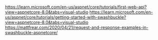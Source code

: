 https://learn.microsoft.com/en-us/aspnet/core/tutorials/first-web-api?view=aspnetcore-8.0&tabs=visual-studio
https://learn.microsoft.com/en-us/aspnet/core/tutorials/getting-started-with-swashbuckle?view=aspnetcore-8.0&tabs=visual-studio
https://mattfrear.com/2020/04/21/request-and-response-examples-in-swashbuckle-aspnetcore/